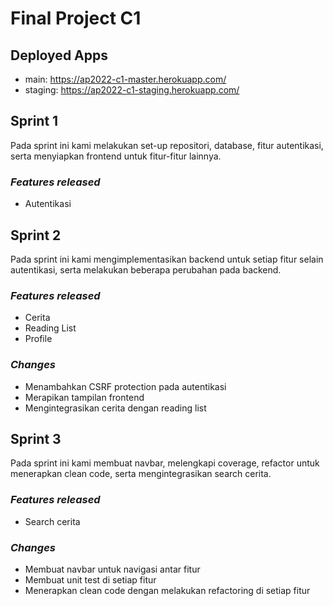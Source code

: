 # Final Project C1

## Deployed Apps
* main: https://ap2022-c1-master.herokuapp.com/
* staging: https://ap2022-c1-staging.herokuapp.com/

## Sprint 1

Pada sprint ini kami melakukan set-up repositori, database,
fitur autentikasi, serta menyiapkan frontend untuk fitur-fitur lainnya.

### *Features released*

* Autentikasi

## Sprint 2

Pada sprint ini kami mengimplementasikan backend untuk setiap
fitur selain autentikasi, serta melakukan beberapa perubahan pada backend.

### *Features released*

* Cerita
* Reading List
* Profile

### *Changes*

* Menambahkan CSRF protection pada autentikasi
* Merapikan tampilan frontend
* Mengintegrasikan cerita dengan reading list

## Sprint 3

Pada sprint ini kami membuat navbar, melengkapi coverage, refactor untuk
menerapkan clean code, serta mengintegrasikan search cerita.

### *Features released*

* Search cerita

### *Changes*

* Membuat navbar untuk navigasi antar fitur
* Membuat unit test di setiap fitur
* Menerapkan clean code dengan melakukan refactoring di setiap fitur